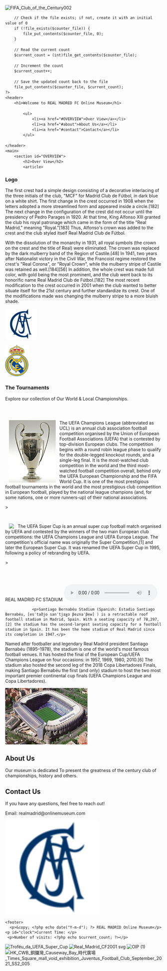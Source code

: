 ![FIFA_Club_of_the_Century002](https://github.com/user-attachments/assets/04a19087-7e78-4121-b6dd-0b7e0756ad4c)<!DOCTYPE html>
<html lang="en">
<head>
    <title>REAL MADRID</title>
    <link rel="stylesheet" href="styles.css">
</head>
<body>
  <?php
        // Counter file to store visit counts
        $counter_file = "counter.txt";

        // Check if the file exists; if not, create it with an initial value of 0
        if (!file_exists($counter_file)) {
            file_put_contents($counter_file, 0);
        }

        // Read the current count
        $current_count = (int)file_get_contents($counter_file);

        // Increment the count
        $current_count++;

        // Save the updated count back to the file
        file_put_contents($counter_file, $current_count);
    ?>
    <header>
        <h1>Welcome to REAL MADRED FC Online Museum</h1>
        
            <ul>
                <li><a href="#OVERVIEW">Over View</a></li>
                <li><a href="#about">About Us</a></li>
                <li><a href="#contact">Contact</a></li>
            </ul>
        
    </header>
    <main>
        <section id="OVERVIEW">
            <h2>Over View</h2>
            <article>
<h3>Logo</h3>
<p>The first crest had a simple design consisting of a decorative interlacing of the three initials of the club, "MCF" for Madrid Club de Fútbol, in dark blue on a white shirt. The first change in the crest occurred in 1908 when the letters adopted a more streamlined form and appeared inside a circle.[182] The next change in the configuration of the crest did not occur until the presidency of Pedro Parages in 1920. At that time, King Alfonso XIII granted the club his royal patronage which came in the form of the title "Real Madrid," meaning "Royal."[183] Thus, Alfonso's crown was added to the crest and the club styled itself Real Madrid Club de Fútbol.

With the dissolution of the monarchy in 1931, all royal symbols (the crown on the crest and the title of Real) were eliminated. The crown was replaced by the dark mulberry band of the Region of Castile.[48] In 1941, two years after Nationalist victory in the Civil War, the Francoist regime restored the crest's "Real Corona", or "Royal Crown", while the mulberry stripe of Castile was retained as well.[184][56] In addition, the whole crest was made full color, with gold being the most prominent, and the club went back to its honorific name Real Madrid Club de Fútbol.[182] The most recent modification to the crest occurred in 2001 when the club wanted to better situate itself for the 21st century and further standardize its crest. One of the modifications made was changing the mulberry stripe to a more bluish shade.</p>
<img src="Real_emblem1902.png" alt="Ancient Artifact">

<img src="Real_Madrid_CF2001.svg.png" alt="Ancient Artifact">
                <h3>The Tournaments</h3>
                <p>Explore our collection of Our World & Local Championships.</p>
     <pre>  	          
 

</pre>
<img src="Trofeo_UEFA_Champions_League.jpg" ALIGN="left" HSPACE=12><P>The UEFA Champions League (abbreviated as UCL) is an annual club association football competition organised by the Union of European Football Associations (UEFA) that is contested by top-division European clubs. The competition begins with a round robin league phase to qualify for the double-legged knockout rounds, and a single-leg final. It is the most-watched club competition in the world and the third most-watched football competition overall, behind only the UEFA European Championship and the FIFA World Cup. It is one of the most prestigious football tournaments in the world and the most prestigious club competition in European football, played by the national league champions (and, for some nations, one or more runners-up) of their national associations.</p>><br>
<pre>
 

</pre>
 <img src="Troféu_da_UEFA_Super_Cup.jpg" ALIGN="left" HSPACE=12><p>The UEFA Super Cup is an annual super cup football match organised by UEFA and contested by the winners of the two main European club competitions: the UEFA Champions League and UEFA Europa League. The competition's official name was originally the Super Competition,[1] and later the European Super Cup. It was renamed the UEFA Super Cup in 1995, following a policy of rebranding by UEFA.</p>><br>
            </article><br>
<pre>
         













</pre>     
       <article
                <h3>REAL MADRID FC STADIUM </h3>
                <audio controls autoplay loop  src="MADRID.mb3.mp3">
                    Your browser does not support the audio element.
                    </audio>
                    
                <p>Santiago Bernabéu Stadium (Spanish: Estadio Santiago Bernabéu, [esˈtaðjo sanˈtjaɣo βeɾnaˈβew] ) is a retractable roof football stadium in Madrid, Spain. With a seating capacity of 78,297,[2] the stadium has the second-largest seating capacity for a football stadium in Spain. It has been the home stadium of Real Madrid since its completion in 1947.</p>
<p>Named after footballer and legendary Real Madrid president Santiago Bernabéu (1895–1978), the stadium is one of the world's most famous football venues. It has hosted the final of the European Cup/UEFA Champions League on four occasions: in 1957, 1969, 1980, 2010.[6] The stadium also hosted the second leg of the 2018 Copa Libertadores Finals, making Santiago Bernabéu the first (and only) stadium to host the two most important premier continental cup finals (UEFA Champions League and Copa Libertadores).</p>
                <img src="OIP (1).jpg" alt="Science Exhibit">
            </article>
        </section>
        <section id="about">
            <h2>About Us</h2>
            <p>Our museum is dedicated To present the greatness of the century club of championships, history and others.</p>
        </section>
        <section id="contact">
            <h2>Contact Us</h2>
            <p>If you have any questions, feel free to reach out!</p>
            <p>Email: realmadrid@onlinemuseum.com</p>
        </section>
    </main>
<div id="slideshow">
    <img id="slide" src="Real_emblem1902.png" alt="Image Slideshow" width="300">
</div>
<script>
    const images = [
        "Real_emblem1902.png",
        "Real_Madrid_CF2001.svg.png",
        "Trofeo_UEFA_Champions_League.jpg",
"HK_CWB_銅鑼灣_Causeway_Bay_時代廣場_Times_Square_mall_void_exhibition_Juventus_Football_Club_September_2021_SS2_005.jpg",
"OIP (1).jpg",
     "FIFA_Club_of_the_Century002.JPG",
    ];
    let index = 0;
    setInterval(() => {
        document.getElementById("slide").src = images[index];
        index = (index + 1) % images.length;
    }, 3000);
</script>
<script>
    function updateClock() {
        const now = new Date();
        const timeString = now.toLocaleTimeString();
        document.getElementById("clock").innerText = `Current Time: ${timeString}`;
    }
    setInterval(updateClock, 1000);
    updateClock(); // Initialize immediately
</script>

    <footer>
      <p>&copy; <?php echo date("Y-m-d"); ?> REAL MADRID Online Museum</p>
    <p id="clock">Current Time: </p>
     <p>Number of visits: <?php echo $current_count; ?></p>


</footer>
</body>
</html>


![Troféu_da_UEFA_Super_Cup](https://github.com/user-attachments/assets/25abdab3-1a60-4e3f-9105-8026fffbef0e)
![Real_Madrid_CF2001 svg](https://github.com/user-attachments/assets/bb439ea8-b480-4fec-a1c5-2e20ee906aae)
![OIP (1)](https://github.com/user-attachments/assets/0f6b0125-4c44-4665-9fff-808187302083)
![HK_CWB_銅鑼灣_Causeway_Bay_時代廣場_Times_Square_mall_void_exhibition_Juventus_Football_Club_September_2021_SS2_005](https://github.com/user-attachments/assets/d8979ccb-4ecf-4075-9693-7131320dce3c)

